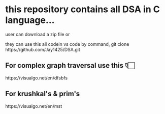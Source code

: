 <h1>this repository contains all DSA in C language...</h1>
<p1>user can download a zip file or</p>
<p2>they can use this all codein vs code by command,
  git clone https://github.com/Jay1425/DSA.git</p2>

<h2>For complex graph traversal use this
👇🏻</h2>
https://visualgo.net/en/dfsbfs

<h2>For krushkal's & prim's</h2>
https://visualgo.net/en/mst
